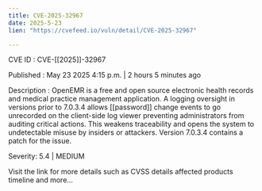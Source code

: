 ```yaml
---
title: CVE-2025-32967
date: 2025-5-23
lien: "https://cvefeed.io/vuln/detail/CVE-2025-32967"

---
```


CVE ID : CVE-[[2025]]-32967

Published :  May 23
2025
4:15 p.m. | 2 hours
5 minutes ago

Description : OpenEMR is a free and open source electronic health records and medical practice management application. A logging oversight in versions prior to 7.0.3.4 allows [[password]] change events to go unrecorded on the client-side log viewer
preventing administrators from auditing critical actions. This weakens traceability and opens the system to undetectable misuse by insiders or attackers. Version 7.0.3.4 contains a patch for the issue.

Severity: 5.4 | MEDIUM

Visit the link for more details
such as CVSS details
affected products
timeline
and more...
